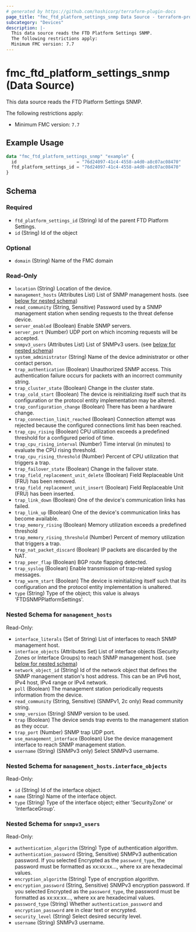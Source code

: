 ```yaml
---
# generated by https://github.com/hashicorp/terraform-plugin-docs
page_title: "fmc_ftd_platform_settings_snmp Data Source - terraform-provider-fmc"
subcategory: "Devices"
description: |-
  This data source reads the FTD Platform Settings SNMP.
  The following restrictions apply:
  Minimum FMC version: 7.7
---
```


# fmc_ftd_platform_settings_snmp (Data Source)

This data source reads the FTD Platform Settings SNMP.

The following restrictions apply:
  - Minimum FMC version: `7.7`

## Example Usage

```terraform
data "fmc_ftd_platform_settings_snmp" "example" {
  id                       = "76d24097-41c4-4558-a4d0-a8c07ac08470"
  ftd_platform_settings_id = "76d24097-41c4-4558-a4d0-a8c07ac08470"
}
```

<!-- schema generated by tfplugindocs -->
## Schema

### Required

- `ftd_platform_settings_id` (String) Id of the parent FTD Platform Settings.
- `id` (String) Id of the object

### Optional

- `domain` (String) Name of the FMC domain

### Read-Only

- `location` (String) Location of the device.
- `management_hosts` (Attributes List) List of SNMP management hosts. (see [below for nested schema](#nestedatt--management_hosts))
- `read_community` (String, Sensitive) Password used by a SNMP management station when sending requests to the threat defense device.
- `server_enabled` (Boolean) Enable SNMP servers.
- `server_port` (Number) UDP port on which incoming requests will be accepted.
- `snmpv3_users` (Attributes List) List of SNMPv3 users. (see [below for nested schema](#nestedatt--snmpv3_users))
- `system_administrator` (String) Name of the device administrator or other contact person.
- `trap_authentication` (Boolean) Unauthorized SNMP access. This authentication failure occurs for packets with an incorrect community string.
- `trap_cluster_state` (Boolean) Change in the cluster state.
- `trap_cold_start` (Boolean) The device is reinitializing itself such that its configuration or the protocol entity implementation may be altered.
- `trap_configuration_change` (Boolean) There has been a hardware change.
- `trap_connection_limit_reached` (Boolean) Connection attempt was rejected because the configured connections limit has been reached.
- `trap_cpu_rising` (Boolean) CPU utilization exceeds a predefined threshold for a configured period of time.
- `trap_cpu_rising_interval` (Number) Time interval (in minutes) to evaluate the CPU rising threshold.
- `trap_cpu_rising_threshold` (Number) Percent of CPU utilization that triggers a trap.
- `trap_failover_state` (Boolean) Change in the failover state.
- `trap_field_replacement_unit_delete` (Boolean) Field Replaceable Unit (FRU) has been removed.
- `trap_field_replacement_unit_insert` (Boolean) Field Replaceable Unit (FRU) has been inserted.
- `trap_link_down` (Boolean) One of the device's communication links has failed.
- `trap_link_up` (Boolean) One of the device's communication links has become available.
- `trap_memory_rising` (Boolean) Memory utilization exceeds a predefined threshold
- `trap_memory_rising_threshold` (Number) Percent of memory utilization that triggers a trap.
- `trap_nat_packet_discard` (Boolean) IP packets are discarded by the NAT.
- `trap_peer_flap` (Boolean) BGP route flapping detected.
- `trap_syslog` (Boolean) Enable transmission of trap-related syslog messages.
- `trap_warm_start` (Boolean) The device is reinitializing itself such that its configuration and the protocol entity implementation is unaltered.
- `type` (String) Type of the object; this value is always 'FTDSNMPPlatformSettings'.

<a id="nestedatt--management_hosts"></a>
### Nested Schema for `management_hosts`

Read-Only:

- `interface_literals` (Set of String) List of interfaces to reach SNMP management host.
- `interface_objects` (Attributes Set) List of interface objects (Security Zones or Interface Groups) to reach SNMP management host. (see [below for nested schema](#nestedatt--management_hosts--interface_objects))
- `network_object_id` (String) Id of the network object that defines the SNMP management station's host address. This can be an IPv6 host, IPv4 host, IPv4 range or IPv4 network.
- `poll` (Boolean) The management station periodically requests information from the device.
- `read_community` (String, Sensitive) (SNMPv1, 2c only) Read community string.
- `snmp_version` (String) SNMP version to be used.
- `trap` (Boolean) The device sends trap events to the management station as they occur.
- `trap_port` (Number) SNMP trap UDP port.
- `use_management_interface` (Boolean) Use the device management interface to reach SNMP management station.
- `username` (String) (SNMPv3 only) Select SNMPv3 username.

<a id="nestedatt--management_hosts--interface_objects"></a>
### Nested Schema for `management_hosts.interface_objects`

Read-Only:

- `id` (String) Id of the interface object.
- `name` (String) Name of the interface object.
- `type` (String) Type of the interface object; either 'SecurityZone' or 'InterfaceGroup'.



<a id="nestedatt--snmpv3_users"></a>
### Nested Schema for `snmpv3_users`

Read-Only:

- `authentication_algorithm` (String) Type of authentication algorithm.
- `authentication_password` (String, Sensitive) SNMPv3 authentication password. If you selected Encrypted as the `password_type`, the password must be formatted as xx:xx:xx..., where xx are hexadecimal values.
- `encryption_algorithm` (String) Type of encryption algorithm.
- `encryption_password` (String, Sensitive) SNMPv3 encryption password. If you selected Encrypted as the `password_type`, the password must be formatted as xx:xx:xx..., where xx are hexadecimal values.
- `password_type` (String) Whether `authentication_password` and `encryption_password` are in clear text or encrypted.
- `security_level` (String) Select desired security level.
- `username` (String) SNMPv3 username.
